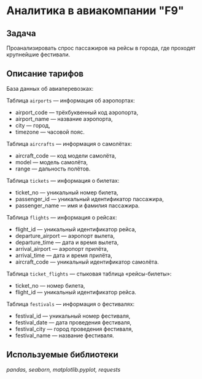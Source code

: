 # Аналитика в авиакомпании "F9"

## Задача

Проанализировать спрос пассажиров на рейсы в города, где проходят крупнейшие фестивали.

## Описание тарифов

База данных об авиаперевозках:

Таблица `airports` — информация об аэропортах:
* airport_code — трёхбуквенный код аэропорта,
* airport_name — название аэропорта,
* city — город,
* timezone — часовой пояс.

Таблица `aircrafts` — информация о самолётах:
* aircraft_code — код модели самолёта,
* model — модель самолёта,
* range — дальность полётов.

Таблица `tickets` — информация о билетах:
* ticket_no — уникальный номер билета,
* passenger_id — уникальный идентификатор пассажира,
* passenger_name — имя и фамилия пассажира.

Таблица `flights` — информация о рейсах:
* flight_id — уникальный идентификатор рейса,
* departure_airport — аэропорт вылета,
* departure_time — дата и время вылета,
* arrival_airport — аэропорт прилёта,
* arrival_time — дата и время прилёта,
* aircraft_code — уникальный идентификатор самолёта.

Таблица `ticket_flights` — стыковая таблица «рейсы-билеты»:
* ticket_no — номер билета,
* flight_id — уникальный идентификатор рейса.

Таблица `festivals` — информация о фестивалях:
* festival_id — уникальный номер фестиваля,
* festival_date — дата проведения фестиваля,
* festival_city — город проведения фестиваля,
* festival_name — название фестиваля.


## Используемые библиотеки
*pandas, seaborn, matplotlib.pyplot, requests*

